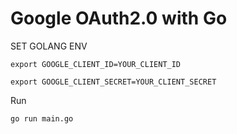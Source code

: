 # Google OAuth2.0 with Go

SET GOLANG ENV
```
export GOOGLE_CLIENT_ID=YOUR_CLIENT_ID

export GOOGLE_CLIENT_SECRET=YOUR_CLIENT_SECRET
```

Run 
```
go run main.go
```
